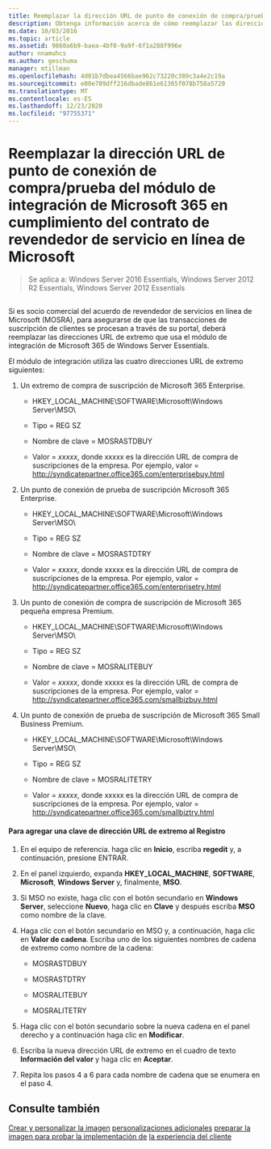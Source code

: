 ```yaml
---
title: Reemplazar la dirección URL de punto de conexión de compra/prueba del módulo de integración de Microsoft 365 en cumplimiento del contrato de revendedor de servicio en línea de Microsoft
description: Obtenga información acerca de cómo reemplazar las direcciones URL de extremo que usa el módulo de integración de Microsoft 365 de Windows Server Essentials.
ms.date: 10/03/2016
ms.topic: article
ms.assetid: 9860a6b9-baea-4bf0-9a9f-6f1a288f996e
author: nnamuhcs
ms.author: geschuma
manager: mtillman
ms.openlocfilehash: 4d01b7dbea4566bae962c73220c389c3a4e2c19a
ms.sourcegitcommit: e00e789dff216dbade861e61365f078b758a5720
ms.translationtype: MT
ms.contentlocale: es-ES
ms.lasthandoff: 12/23/2020
ms.locfileid: "97755371"
---
```

# <a name="replace-microsoft-365-integration-module-buy-try-endpoint-url-in-support-of-microsoft-online-service-reseller-agreement"></a>Reemplazar la dirección URL de punto de conexión de compra/prueba del módulo de integración de Microsoft 365 en cumplimiento del contrato de revendedor de servicio en línea de Microsoft

>Se aplica a: Windows Server 2016 Essentials, Windows Server 2012 R2 Essentials, Windows Server 2012 Essentials

##  <a name="BKMK_O365"></a>
 Si es socio comercial del acuerdo de revendedor de servicios en línea de Microsoft (MOSRA), para asegurarse de que las transacciones de suscripción de clientes se procesan a través de su portal, deberá reemplazar las direcciones URL de extremo que usa el módulo de integración de Microsoft 365 de Windows Server Essentials.

 El módulo de integración utiliza las cuatro direcciones URL de extremo siguientes:

1.  Un extremo de compra de suscripción de Microsoft 365 Enterprise.

    -   HKEY_LOCAL_MACHINE\SOFTWARE\Microsoft\Windows Server\MSO\

    -   Tipo = REG SZ

    -   Nombre de clave = MOSRASTDBUY

    -   Valor = *xxxxx*, donde xxxxx es la dirección URL de compra de suscripciones de la empresa. Por ejemplo, valor = http://syndicatepartner.office365.com/enterprisebuy.html

2.  Un punto de conexión de prueba de suscripción Microsoft 365 Enterprise.

    -   HKEY_LOCAL_MACHINE\SOFTWARE\Microsoft\Windows Server\MSO\

    -   Tipo = REG SZ

    -   Nombre de clave = MOSRASTDTRY

    -   Valor = *xxxxx*, donde xxxxx es la dirección URL de compra de suscripciones de la empresa. Por ejemplo, valor = http://syndicatepartner.office365.com/enterprisetry.html

3.  Un punto de conexión de compra de suscripción de Microsoft 365 pequeña empresa Premium.

    -   HKEY_LOCAL_MACHINE\SOFTWARE\Microsoft\Windows Server\MSO\

    -   Tipo = REG SZ

    -   Nombre de clave = MOSRALITEBUY

    -   Valor = *xxxxx*, donde xxxxx es la dirección URL de compra de suscripciones de la empresa. Por ejemplo, valor = http://syndicatepartner.office365.com/smallbizbuy.html

4.  Un punto de conexión de prueba de suscripción de Microsoft 365 Small Business Premium.

    -   HKEY_LOCAL_MACHINE\SOFTWARE\Microsoft\Windows Server\MSO\

    -   Tipo = REG SZ

    -   Nombre de clave = MOSRALITETRY

    -   Valor = *xxxxx*, donde xxxxx es la dirección URL de compra de suscripciones de la empresa. Por ejemplo, valor = http://syndicatepartner.office365.com/smallbiztry.html

#### <a name="to-add-an-endpoint-url-key-to-the-registry"></a>Para agregar una clave de dirección URL de extremo al Registro

1.  En el equipo de referencia. haga clic en **Inicio**, escriba **regedit** y, a continuación, presione ENTRAR.

2.  En el panel izquierdo, expanda **HKEY_LOCAL_MACHINE**, **SOFTWARE**, **Microsoft**, **Windows Server** y, finalmente, **MSO**.

3.  Si MSO no existe, haga clic con el botón secundario en **Windows Server**, seleccione **Nuevo**, haga clic en **Clave** y después escriba **MSO** como nombre de la clave.

4.  Haga clic con el botón secundario en MSO y, a continuación, haga clic en **Valor de cadena**. Escriba uno de los siguientes nombres de cadena de extremo como nombre de la cadena:

    -   MOSRASTDBUY

    -   MOSRASTDTRY

    -   MOSRALITEBUY

    -   MOSRALITETRY

5.  Haga clic con el botón secundario sobre la nueva cadena en el panel derecho y a continuación haga clic en **Modificar**.

6.  Escriba la nueva dirección URL de extremo en el cuadro de texto **Información del valor** y haga clic en **Aceptar**.

7.  Repita los pasos 4 a 6 para cada nombre de cadena que se enumera en el paso 4.

## <a name="see-also"></a>Consulte también

 [Crear y personalizar la imagen](Creating-and-Customizing-the-Image.md) [personalizaciones adicionales](Additional-Customizations.md) [preparar la imagen para probar la implementación de](Preparing-the-Image-for-Deployment.md) [la experiencia del cliente](Testing-the-Customer-Experience.md)

